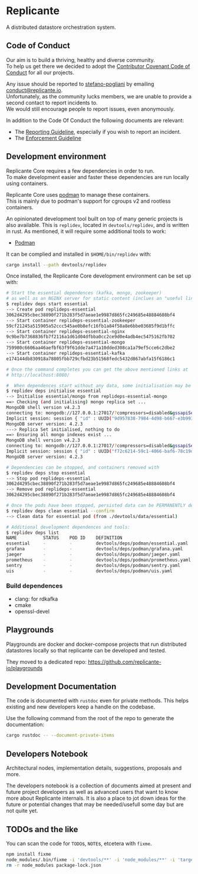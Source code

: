 # Replicante
A distributed datastore orchestration system.

## Code of Conduct
Our aim is to build a thriving, healthy and diverse community.  
To help us get there we decided to adopt the [Contributor Covenant Code of Conduct](https://www.contributor-covenant.org/)
for all our projects.

Any issue should be reported to [stefano-pogliani](https://github.com/stefano-pogliani)
by emailing [conduct@replicante.io](mailto:conduct@replicante.io).  
Unfortunately, as the community lucks members, we are unable to provide a second contact to report
incidents to.  
We would still encourage people to report issues, even anonymously.

In addition to the Code Of Conduct the following documents are relevant:

* The [Reporting Guideline](https://www.replicante.io/conduct/reporting), especially if you wish to
  report an incident.
* The [Enforcement Guideline](https://www.replicante.io/conduct/enforcing)

## Development environment
Replicante Core requires a few dependencies in order to run.  
To make development easier and faster these dependencies are run locally using containers.

Replicante Core uses [podman](https://podman.io/) to manage these containers.  
This is mainly due to podman's support for cgroups v2 and rootless containers.

An opinionated development tool built on top of many generic projects is also available.
This is `replidev`, located in `devtools/replidev`, and is written in rust.
As mentioned, it will require some additional tools to work:

* [Podman](https://podman.io/)

It can be complied and installed in `$HOME/bin/replidev` with:

```bash
cargo install --path devtools/replidev
```

Once installed, the Replicante Core development environment can be set up with:

```bash
# Start the essential dependences (kafka, mongo, zookeeper)
# as well as an NGINX server for static content (inclues an "useful links" page).
$ replidev deps start essential
--> Create pod replideps-essential
3062d4295cbec38890f271b283f5d7aeae1e9987d865fc249685e48884608bf4
--> Start container replideps-essential-zookeeper
59cf21245a515905a52ccc545ae0b8efc16fb1a84f58a8e6bbe03685f9d1bffc
--> Start container replideps-essential-nginx
9c9be7b7368836fb7f2116a1d61d04dfbba0cc2ce9d0e4adb4ec5475162fb702
--> Start container replideps-essential-mongo
759980c6606aa46aefbf63f9f61dde7a471a10dded308ca1a79ef5cce6c2dbe2
--> Start container replideps-essential-kafka
e174144db830918a78805fbb729cfbd23b51568fedc5432d867abfa15f6186c1

# Once the command completes you can get the above mentioned links at
# http://localhost:8080/

#  When dependences start without any data, some initialisation may be required.
$ replidev deps initialise essential
--> Initialise essential/mongo from replideps-essential-mongo
==> Checking (and initialising) mongo replica set ...
MongoDB shell version v4.2.3
connecting to: mongodb://127.0.0.1:27017/?compressors=disabled&gssapiServiceName=mongodb
Implicit session: session { "id" : UUID("9d957838-7984-4d98-b667-e3b9937fb0d5") }
MongoDB server version: 4.2.3
---> Replica Set initialised, nothing to do
==> Ensuring all mongo indexes exist ...
MongoDB shell version v4.2.3
connecting to: mongodb://127.0.0.1:27017/?compressors=disabled&gssapiServiceName=mongodb
Implicit session: session { "id" : UUID("f72c6214-59c1-4066-baf6-78c19d61606d") }
MongoDB server version: 4.2.3

# Dependencies can be stopped, and containers removed with
$ replidev deps stop essential
--> Stop pod replideps-essential
3062d4295cbec38890f271b283f5d7aeae1e9987d865fc249685e48884608bf4
--> Remove pod replideps-essential
3062d4295cbec38890f271b283f5d7aeae1e9987d865fc249685e48884608bf4

# Once the pods have been stopped, persisted data can be PERMANENTLY deleted with
$ replidev deps clean essential --confirm
--> Clean data for essential pod (from ./devtools/data/essential)

# Additional development dependences and tools:
$ replidev deps list
NAME          STATUS    POD ID    DEFINITION   
essential     -         -         devtools/deps/podman/essential.yaml   
grafana       -         -         devtools/deps/podman/grafana.yaml   
jaeger        -         -         devtools/deps/podman/jaeger.yaml   
prometheus    -         -         devtools/deps/podman/prometheus.yaml   
sentry        -         -         devtools/deps/podman/sentry.yaml   
uis           -         -         devtools/deps/podman/uis.yaml
```

### Build dependences

* clang: for rdkafka
* cmake
* openssl-devel

## Playgrounds
Playgrounds are docker and docker-compose projects that run distributed
datastores locally so that replicante can be developed and tested.

They moved to a dedicated repo: <https://github.com/replicante-io/playgrounds>

## Development Documentation
The code is documented with `rustdoc` even for private methods.
This helps existing and new developers keep a handle on the codebase.

Use the following command from the root of the repo to generate the documentation:

```bash
cargo rustdoc -- --document-private-items
```

## Developers Notebook
Architectural nodes, implementation details, suggestions, proposals and more.

The developers notebook is a collection of documents aimed at present and future project developers
as well as advanced users that want to know more about Replicante internals.
It is also a place to jot down ideas for the future or potential changes that may be
needed/usefull some day but are not quite yet.

## TODOs and the like
You can scan the code for `TODO`s, `NOTE`s, etcetera with `fixme`.

```bash
npm install fixme
node_modules/.bin/fixme -i 'devtools/**' -i 'node_modules/**' -i 'target/**' '**/*.rs'
rm -r node_modules package-lock.json
```
